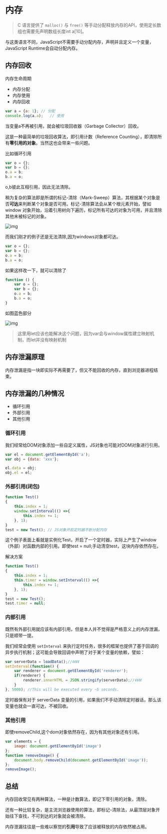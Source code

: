 # 内存

> C 语言提供了 `malloc()` 与 `free()` 等手动分配释放内存的API，使用定长数组也需要先声明数组长度int a[10]。

与这类语言不同，JavaScript不需要手动分配内存，声明并且定义一个变量，JavaScript Runtime会自动分配内存。



## 内存回收

内存生命周期

- 内存分配
- 内存使用
- 内存回收

```javascript
var a = {a: 1};	// 分配
console.log(a.a);	// 使用
```

当变量a不再被引用，就会被垃圾回收器（Garbage Collector）回收。

这是一种最简单的垃圾回收算法，即引用计数（Reference Counting），即清除所有**零引用的对象**。当然这也会带来一些问题。



比如循环引用

```javascript
var o = {};
var b = {};
o.a = b;
b.a = o;
```

o,b彼此互相引用，因此无法清除。



稍为复杂的算法即是所谓的标记-清除（Mark-Sweep）算法，其根据某个对象是否**可达**来判断某个对象是否可用。标记-清除算法会从某个根元素开始，譬如 window 对象开始，沿着引用树向下遍历，标记所有可达的对象为可用，并且清除其他未被标记的对象。

![img](https://user-gold-cdn.xitu.io/2017/11/3/955384f1bc65ed255756f9f7e8c1ef6f?imageView2/0/w/1280/h/960/format/webp/ignore-error/1)

而我们刚才的例子还是无法清除,因为windows对象都可达。

```javascript
var o = {};
var b = {};
o.a = b;
b.a = o;
```

如果这样改一下，就可以清除了

```javascript
function () {
    var o = {};
    var b = {};
    o.a = b;
    b.a = o;
}
```

如图蓝色部分

![img](https://images2018.cnblogs.com/blog/1043723/201712/1043723-20171204005622210-980252348.png)



> 这里用let应该也能解决这个问题，因为var会与window属性建立映射机制，而let并没有映射机制



## 内存泄漏原理

内存泄漏是指一块即实际不再需要了，但又不能回收的内存，直到浏览器进程结束。



## 内存泄漏的几种情况

- 循环引用
- 外部引用
- 其他引用



### 循环引用

我们经常给DOM对象添加一些自定义属性，JS对象也可能对DOM对象进行引用。

```javascript
var el = document.getElementById('a');
var obj = {data: 'xxx'};

el.data = obj;
obj.el = el;
```



### 外部引用(闭包)

```javascript
function Test()  
{  
    this.index = 1;
    window.setInterval(() =>{
        this.index += 1; 
    }, 1);  
}  
test = new Test(); // JS对象开启定时器不断分配内存
```

这个例子表面上看就是实例化Test，开启了一个定时器，实际上产生了window（外部）对函数内部的引用。即使test = null;手动清空test，这块内存依然存在。



解决方案

```javascript
function Test()  
{  
    this.index = 1;
    this.timer = window.setInterval(() =>{
        this.index += 1; 
    }, 1);  
}  
test = new Test();
test.timer = null;
```



### 内部引用

既然有外部引用就应该有内部引用，但是本人并不觉得是严格意义上的内存泄漏，只是顺带一提。

我们经常会使用 `setInterval` 来执行定时任务，很多的框架也提供了基于回调的异步执行机制；这可能会导致回调中声明了对于某个变量的依赖，譬如：

```javascript
var serverData = loadData();//《《《《
setInterval(function() {
    var renderer = document.getElementById('renderer');
    if(renderer) {
        renderer.innerHTML = JSON.stringify(serverData);//《《《《
    }
}, 5000); //This will be executed every ~5 seconds.
```

定时器保有对于 serverData 变量的引用，如果我们不手动清除定时器话，那么该变量也就会一直可达，不被回收。





### 其他引用

即使removeChild,这个dom对象依然存在，因为有其他对象还有引用。

```javascript
var elements = {
    image: document.getElementById('image')
};
function removeImage() {
    document.body.removeChild(document.getElementById('image'));
};
removeImage();
```



## 总结

内存回收常见有两种算法，一种是计数算法，即记下零引用的对象，清除。

还有一种比较复杂，是主流浏览器使用的算法，即标记-清除法，从最顶层对象开始往下查找，不可到达的对象就会被清除。



内存泄漏往往是一些难以察觉的**引用**导致了应该被释放的内存依然被占用。